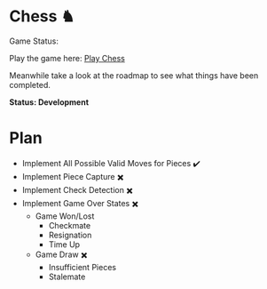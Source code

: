 # Chess ♞

Game Status:

Play the game here: [Play Chess](#)

Meanwhile take a look at the roadmap to see what things have been completed.

**Status: Development**

# Plan

- Implement All Possible Valid Moves for Pieces ✔️
- Implement Piece Capture ✖️
- Implement Check Detection ✖️
- Implement Game Over States ✖️
  - Game Won/Lost
    - Checkmate
    - Resignation
    - Time Up
  - Game Draw ✖️
    - Insufficient Pieces
    - Stalemate
